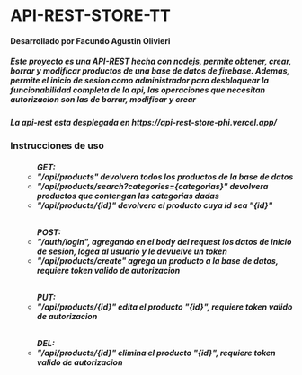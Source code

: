 # API-REST-STORE-TT

<h4> Desarrollado por Facundo Agustin Olivieri</h4>
<h5> Este proyecto es una API-REST hecha con nodejs, permite obtener, crear, borrar y modificar productos de una base de datos de firebase. Ademas, permite el inicio de sesion como administrador para desbloquear la funcionabilidad completa de la api, las operaciones que necesitan autorizacion son las de borrar, modificar y crear</h5>
<h5> La api-rest esta desplegada en https://api-rest-store-phi.vercel.app/</h5>
<h3> Instrucciones de uso </h3>
<h5><ul>
  <ul>GET:
    <li>"/api/products" devolvera todos los productos de la base de datos</li>
    <li>"/api/products/search?categories={categorias}" devolvera productos que contengan las categorias dadas</li>
    <li>"/api/products/{id}" devolvera el producto cuya id sea "{id}"</li>
  </ul>
  <br>
  <ul>POST:
    <li>"/auth/login", agregando en el body del request los datos de inicio de sesion, logea al usuario y le devuelve un token</li>
    <li>"/api/products/create" agrega un producto a la base de datos, requiere token valido de autorizacion</li>
  </ul>
  <br>
  <ul>PUT:
    <li>"/api/products/{id}" edita el producto "{id}", requiere token valido de autorizacion</li>
  </ul>
  <br>
  <ul>DEL:
    <li>"/api/products/{id}" elimina el producto "{id}", requiere token valido de autorizacion</li>
  </ul>
</ul></h5>
